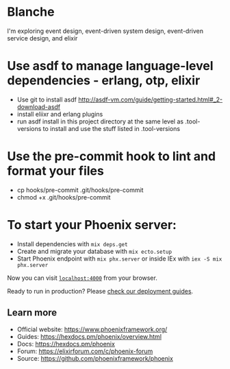 # Blanche

I'm exploring event design, event-driven system design, event-driven service design, and elixir
# Use asdf to manage language-level dependencies - erlang, otp, elixir 

- Use git to install asdf http://asdf-vm.com/guide/getting-started.html#_2-download-asdf
- install eliixr and erlang plugins 
- run asdf install in this project directory at the same level as .tool-versions to install and use the stuff listed in .tool-versions

# Use the pre-commit hook to lint and format your files 

- cp hooks/pre-commit .git/hooks/pre-commit
- chmod +x .git/hooks/pre-commit

# To start your Phoenix server:

  * Install dependencies with `mix deps.get`
  * Create and migrate your database with `mix ecto.setup`
  * Start Phoenix endpoint with `mix phx.server` or inside IEx with `iex -S mix phx.server`

Now you can visit [`localhost:4000`](http://localhost:4000) from your browser.

Ready to run in production? Please [check our deployment guides](https://hexdocs.pm/phoenix/deployment.html).

## Learn more

  * Official website: https://www.phoenixframework.org/
  * Guides: https://hexdocs.pm/phoenix/overview.html
  * Docs: https://hexdocs.pm/phoenix
  * Forum: https://elixirforum.com/c/phoenix-forum
  * Source: https://github.com/phoenixframework/phoenix
